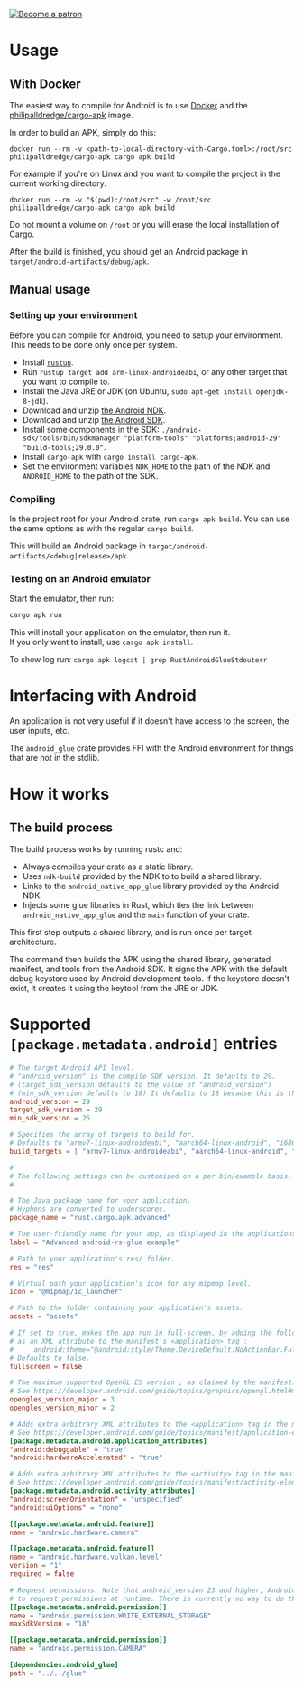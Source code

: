[![Become a patron](https://c5.patreon.com/external/logo/become_a_patron_button.png)](https://www.patreon.com/tomaka)

# Usage

## With Docker

The easiest way to compile for Android is to use [Docker](https://www.docker.com/) and the
[philipalldredge/cargo-apk](https://hub.docker.com/r/philipalldredge/cargo-apk/) image.

In order to build an APK, simply do this:

```
docker run --rm -v <path-to-local-directory-with-Cargo.toml>:/root/src philipalldredge/cargo-apk cargo apk build
```

For example if you're on Linux and you want to compile the project in the current working
directory.

```
docker run --rm -v "$(pwd):/root/src" -w /root/src philipalldredge/cargo-apk cargo apk build
```

Do not mount a volume on `/root` or you will erase the local installation of Cargo.

After the build is finished, you should get an Android package in `target/android-artifacts/debug/apk`.

## Manual usage

### Setting up your environment

Before you can compile for Android, you need to setup your environment. This needs to be done only once per system.

 - Install [`rustup`](https://rustup.rs/).
 - Run `rustup target add arm-linux-androideabi`, or any other target that you want to compile to.
 - Install the Java JRE or JDK (on Ubuntu, `sudo apt-get install openjdk-8-jdk`).
 - Download and unzip [the Android NDK](https://developer.android.com/ndk).
 - Download and unzip [the Android SDK](https://developer.android.com/studio).
 - Install some components in the SDK: `./android-sdk/tools/bin/sdkmanager "platform-tools" "platforms;android-29" "build-tools;29.0.0"`.
 - Install `cargo-apk` with `cargo install cargo-apk`.
 - Set the environment variables `NDK_HOME` to the path of the NDK and `ANDROID_HOME` to the path of the SDK.

### Compiling

In the project root for your Android crate, run `cargo apk build`. You can use the same options as
with the regular `cargo build`.

This will build an Android package in `target/android-artifacts/<debug|release>/apk`.

### Testing on an Android emulator

Start the emulator, then run:

```sh
cargo apk run
```

This will install your application on the emulator, then run it.  
If you only want to install, use `cargo apk install`.

To show log run: `cargo apk logcat | grep RustAndroidGlueStdouterr`

# Interfacing with Android

An application is not very useful if it doesn't have access to the screen, the user inputs, etc.

The `android_glue` crate provides FFI with the Android environment for things that are not in
the stdlib.

# How it works

## The build process

The build process works by running rustc and:

- Always compiles your crate as a static library.
- Uses `ndk-build` provided by the NDK to to build a shared library.
- Links to the `android_native_app_glue` library provided by the Android NDK.
- Injects some glue libraries in Rust, which ties the link between `android_native_app_glue` and the `main` function of your crate.

This first step outputs a shared library, and is run once per target architecture.

The command then builds the APK using the shared library, generated manifest, and tools from the Android SDK. 
It signs the APK with the default debug keystore used by Android development tools. If the keystore doesn't exist, it creates it using the keytool from the JRE or JDK.

# Supported `[package.metadata.android]` entries

```toml
# The target Android API level.
# "android_version" is the compile SDK version. It defaults to 29.
# (target_sdk_version defaults to the value of "android_version")
# (min_sdk_version defaults to 18) It defaults to 18 because this is the minimum supported by rustc.
android_version = 29
target_sdk_version = 29
min_sdk_version = 26

# Specifies the array of targets to build for.
# Defaults to "armv7-linux-androideabi", "aarch64-linux-android", "i686-linux-android".
build_targets = [ "armv7-linux-androideabi", "aarch64-linux-android", "i686-linux-android", "x86_64-linux-android" ]

#
# The following settings can be customized on a per bin/example basis. See multiple_targets example
#

# The Java package name for your application.
# Hyphens are converted to underscores.
package_name = "rust.cargo.apk.advanced"

# The user-friendly name for your app, as displayed in the applications menu.
label = "Advanced android-rs-glue example"

# Path to your application's res/ folder.
res = "res"

# Virtual path your application's icon for any mipmap level.
icon = "@mipmap/ic_launcher"

# Path to the folder containing your application's assets.
assets = "assets"

# If set to true, makes the app run in full-screen, by adding the following line
# as an XML attribute to the manifest's <application> tag :
#     android:theme="@android:style/Theme.DeviceDefault.NoActionBar.Fullscreen
# Defaults to false.
fullscreen = false

# The maximum supported OpenGL ES version , as claimed by the manifest. Defaults to 2.0.
# See https://developer.android.com/guide/topics/graphics/opengl.html#manifest
opengles_version_major = 3
opengles_version_minor = 2

# Adds extra arbitrary XML attributes to the <application> tag in the manifest.
# See https://developer.android.com/guide/topics/manifest/application-element.html
[package.metadata.android.application_attributes]
"android:debuggable" = "true"
"android:hardwareAccelerated" = "true"

# Adds extra arbitrary XML attributes to the <activity> tag in the manifest.
# See https://developer.android.com/guide/topics/manifest/activity-element.html
[package.metadata.android.activity_attributes]
"android:screenOrientation" = "unspecified"
"android:uiOptions" = "none"

[[package.metadata.android.feature]]
name = "android.hardware.camera"

[[package.metadata.android.feature]]
name = "android.hardware.vulkan.level"
version = "1"
required = false

# Request permissions. Note that android_version 23 and higher, Android requires the application
# to request permissions at runtime. There is currently no way to do this using a pure NDK based application.
[[package.metadata.android.permission]]
name = "android.permission.WRITE_EXTERNAL_STORAGE"
maxSdkVersion = "18"

[[package.metadata.android.permission]]
name = "android.permission.CAMERA"

[dependencies.android_glue]
path = "../../glue"
```
